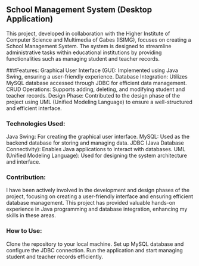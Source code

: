 ## School Management System (Desktop Application)
This project, developed in collaboration with the Higher Institute of Computer Science and Multimedia of Gabes (ISIMG), focuses on creating a School Management System. The system is designed to streamline administrative tasks within educational institutions by providing functionalities such as managing student and teacher records.

###Features:
Graphical User Interface (GUI): Implemented using Java Swing, ensuring a user-friendly experience.
Database Integration: Utilizes MySQL database accessed through JDBC for efficient data management.
CRUD Operations: Supports adding, deleting, and modifying student and teacher records.
Design Phase: Contributed to the design phase of the project using UML (Unified Modeling Language) to ensure a well-structured and efficient interface.

### Technologies Used:
Java Swing: For creating the graphical user interface.
MySQL: Used as the backend database for storing and managing data.
JDBC (Java Database Connectivity): Enables Java applications to interact with databases.
UML (Unified Modeling Language): Used for designing the system architecture and interface.

### Contribution:
I have been actively involved in the development and design phases of the project, focusing on creating a user-friendly interface and ensuring efficient database management. This project has provided valuable hands-on experience in Java programming and database integration, enhancing my skills in these areas.

### How to Use:
Clone the repository to your local machine.
Set up MySQL database and configure the JDBC connection.
Run the application and start managing student and teacher records efficiently.
